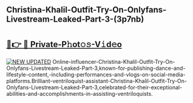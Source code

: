 ## Christina-Khalil-Outfit-Try-On-Onlyfans-Livestream-Leaked-Part-3-(3p7nb)


# <h2><a href="https://mediaupload.pro?-19M">🔗👉 🔴 Private-P𝚑ot𝚘𝚜-V𝚒d𝚎o</a></h2>

[![NEW UPDATED](https://i.imgur.com/0qMVB7G.gif)](https://mediaupload.pro?-19M)
Online-influencer-Christina-Khalil-Outfit-Try-On-Onlyfans-Livestream-Leaked-Part-3,known-for-publishing-dance-and-lifestyle-content,-including-performances-and-vlogs-on-social-media-platforms.Brilliant-ventriloquist-assistant-Christina-Khalil-Outfit-Try-On-Onlyfans-Livestream-Leaked-Part-3,celebrated-for-their-exceptional-abilities-and-accomplishments-in-assisting-ventriloquists.  